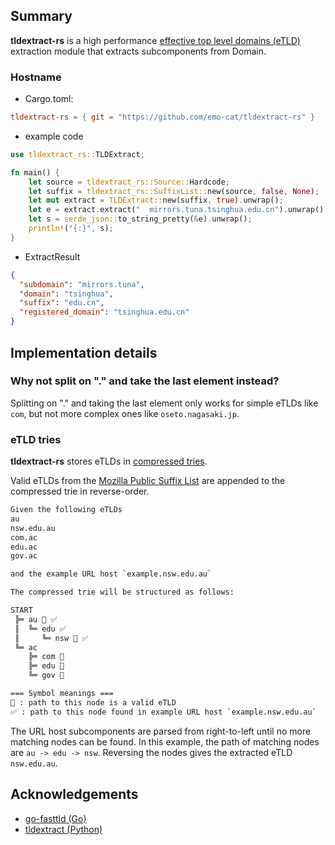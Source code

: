 ## Summary

**tldextract-rs** is a high performance [effective top level domains (eTLD)](https://wiki.mozilla.org/Public_Suffix_List) extraction module that extracts subcomponents from Domain.

### Hostname
- Cargo.toml:

```toml
tldextract-rs = { git = "https://github.com/emo-cat/tldextract-rs" }
```

- example code

```rust
use tldextract_rs::TLDExtract;

fn main() {
    let source = tldextract_rs::Source::Hardcode;
    let suffix = tldextract_rs::SuffixList::new(source, false, None);
    let mut extract = TLDExtract::new(suffix, true).unwrap();
    let e = extract.extract("  mirrors.tuna.tsinghua.edu.cn").unwrap();
    let s = serde_json::to_string_pretty(&e).unwrap();
    println!("{:}", s);
}
```

- ExtractResult

```json
{
  "subdomain": "mirrors.tuna",
  "domain": "tsinghua",
  "suffix": "edu.cn",
  "registered_domain": "tsinghua.edu.cn"
}
```

## Implementation details

### Why not split on "." and take the last element instead?

Splitting on "." and taking the last element only works for simple eTLDs like `com`, but not more complex ones like `oseto.nagasaki.jp`.

### eTLD tries

**tldextract-rs** stores eTLDs in [compressed tries](https://en.wikipedia.org/wiki/Trie).

Valid eTLDs from the [Mozilla Public Suffix List](http://www.publicsuffix.org) are appended to the compressed trie in reverse-order.

```sh
Given the following eTLDs
au
nsw.edu.au
com.ac
edu.ac
gov.ac

and the example URL host `example.nsw.edu.au`

The compressed trie will be structured as follows:

START
 ╠═ au 🚩 ✅
 ║  ╚═ edu ✅
 ║     ╚═ nsw 🚩 ✅
 ╚═ ac
    ╠═ com 🚩
    ╠═ edu 🚩
    ╚═ gov 🚩

=== Symbol meanings ===
🚩 : path to this node is a valid eTLD
✅ : path to this node found in example URL host `example.nsw.edu.au`
```

The URL host subcomponents are parsed from right-to-left until no more matching nodes can be found. In this example, the path of matching nodes are `au -> edu -> nsw`. Reversing the nodes gives the extracted eTLD `nsw.edu.au`.

## Acknowledgements

- [go-fasttld (Go)](https://github.com/elliotwutingfeng/go-fasttld)
- [tldextract (Python)](https://github.com/john-kurkowski/tldextract)
